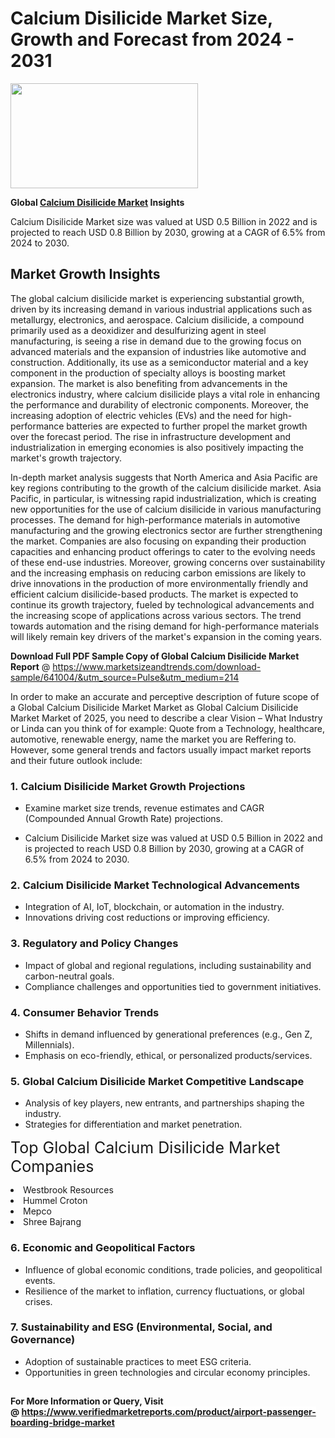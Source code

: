 <H1>Calcium Disilicide Market Size, Growth and Forecast from 2024 - 2031</H1><img class="aligncenter size-medium wp-image-584254" src="https://thirdeyenews.in/wp-content/uploads/2024/09/Global-Market-Research-300x168.jpeg" alt="" width="300" height="168" /><p><strong>Global&nbsp;<a href="https://www.marketsizeandtrends.com/download-sample/641004/&amp;utm_source=Pulse&amp;utm_medium=214">Calcium Disilicide Market</a> Insights</strong></p><p>Calcium Disilicide Market size was valued at USD 0.5 Billion in 2022 and is projected to reach USD 0.8 Billion by 2030, growing at a CAGR of 6.5% from 2024 to 2030.</p><p><h2>Market Growth Insights</h2> <p>The global calcium disilicide market is experiencing substantial growth, driven by its increasing demand in various industrial applications such as metallurgy, electronics, and aerospace. Calcium disilicide, a compound primarily used as a deoxidizer and desulfurizing agent in steel manufacturing, is seeing a rise in demand due to the growing focus on advanced materials and the expansion of industries like automotive and construction. Additionally, its use as a semiconductor material and a key component in the production of specialty alloys is boosting market expansion. The market is also benefiting from advancements in the electronics industry, where calcium disilicide plays a vital role in enhancing the performance and durability of electronic components. Moreover, the increasing adoption of electric vehicles (EVs) and the need for high-performance batteries are expected to further propel the market growth over the forecast period. The rise in infrastructure development and industrialization in emerging economies is also positively impacting the market's growth trajectory. </p> <p>In-depth market analysis suggests that North America and Asia Pacific are key regions contributing to the growth of the calcium disilicide market. Asia Pacific, in particular, is witnessing rapid industrialization, which is creating new opportunities for the use of calcium disilicide in various manufacturing processes. The demand for high-performance materials in automotive manufacturing and the growing electronics sector are further strengthening the market. Companies are also focusing on expanding their production capacities and enhancing product offerings to cater to the evolving needs of these end-use industries. Moreover, growing concerns over sustainability and the increasing emphasis on reducing carbon emissions are likely to drive innovations in the production of more environmentally friendly and efficient calcium disilicide-based products. The market is expected to continue its growth trajectory, fueled by technological advancements and the increasing scope of applications across various sectors. The trend towards automation and the rising demand for high-performance materials will likely remain key drivers of the market's expansion in the coming years. </p><p><span class=""><strong>Download Full PDF Sample Copy of Global Calcium Disilicide Market Report</strong> @ <a href="https://www.marketsizeandtrends.com/download-sample/641004/&amp;utm_source=Pulse&amp;utm_medium=214" target="_blank">https://www.marketsizeandtrends.com/download-sample/641004/&amp;utm_source=Pulse&amp;utm_medium=214</a></span></p><p>In order to make an accurate and perceptive description of future scope of a Global&nbsp;Calcium Disilicide Market Market as Global&nbsp;Calcium Disilicide Market Market of 2025, you need to describe a clear Vision &ndash; What Industry or Linda can you think of for example: Quote from a Technology, healthcare, automotive, renewable energy, name the market you are Reffering to. However, some general trends and factors usually impact market reports and their future outlook include:</p><h3>1.&nbsp;<strong>Calcium Disilicide Market Growth Projections</strong></h3><ul><li>Examine market size trends, revenue estimates and CAGR (Compounded Annual Growth Rate) projections.</li><li><p>Calcium Disilicide Market size was valued at USD 0.5 Billion in 2022 and is projected to reach USD 0.8 Billion by 2030, growing at a CAGR of 6.5% from 2024 to 2030.</p></li></ul><h3>2.&nbsp;<strong>Calcium Disilicide Market Technological Advancements</strong></h3><ul><li>Integration of AI, IoT, blockchain, or automation in the industry.</li><li>Innovations driving cost reductions or improving efficiency.</li></ul><h3>3.&nbsp;<strong>Regulatory and Policy Changes</strong></h3><ul><li>Impact of global and regional regulations, including sustainability and carbon-neutral goals.</li><li>Compliance challenges and opportunities tied to government initiatives.</li></ul><h3>4.&nbsp;<strong>Consumer Behavior Trends</strong></h3><ul><li>Shifts in demand influenced by generational preferences (e.g., Gen Z, Millennials).</li><li>Emphasis on eco-friendly, ethical, or personalized products/services.</li></ul><h3>5.&nbsp;<strong>Global Calcium Disilicide Market Competitive Landscape</strong></h3><ul><li>Analysis of key players, new entrants, and partnerships shaping the industry.</li><li>Strategies for differentiation and market penetration.</li></ul><p data-pm-slice="1 1 []"><span style="color: inherit; font-family: inherit; font-size: 25px;">Top Global Calcium Disilicide Market Companies</span></p><div class="" data-test-id=""><p><li>Westbrook Resources</li><li> Hummel Croton</li><li> Mepco</li><li> Shree Bajrang</li></p></div><h3>6.&nbsp;<strong>Economic and Geopolitical Factors</strong></h3><ul><li>Influence of global economic conditions, trade policies, and geopolitical events.</li><li>Resilience of the market to inflation, currency fluctuations, or global crises.</li></ul><h3>7.&nbsp;<strong>Sustainability and ESG (Environmental, Social, and Governance)</strong></h3><ul><li>Adoption of sustainable practices to meet ESG criteria.</li><li>Opportunities in green technologies and circular economy principles.</li></ul><h2><strong style="font-size: 14px;">For More Information or Query, Visit @&nbsp;</strong><a style="background-color: #ffffff; font-size: 14px;" href="https://www.marketsizeandtrends.com/report/calcium-disilicide-market/" target="_blank">https://www.verifiedmarketreports.com/product/airport-passenger-boarding-bridge-market</a></h2>
